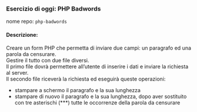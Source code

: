 ### Esercizio di oggi: PHP Badwords
nome repo: `php-badwords`
#### Descrizione:
Creare un form PHP che permetta di inviare due campi: un paragrafo ed una parola da censurare. <br>
Gestire il tutto con due file diversi. <br>
Il primo file dovrà permettere all’utente di inserire i dati e inviare la richiesta al server. <br>
Il secondo file riceverà la richiesta ed eseguirà queste operazioni:
- stampare a schermo il paragrafo e la sua lunghezza
- stampare di nuovo il paragrafo e la sua lunghezza, dopo aver sostituito con tre asterischi (***) tutte le occorrenze della parola da censurare